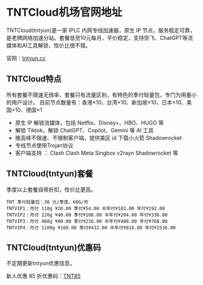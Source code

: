 # TNTCloud机场官网地址

TNTCloud(tntyun)是一家 IPLC 内网专线加速器，原生 IP 节点，服务稳定可靠，是老牌网络加速分站。套餐低至10元每月，平价稳定，支持奈飞、ChatGPT等流媒体和AI工具解锁，性价比很不错。

官网：[tntyun.cc](https://tntyunb01.cc/#/register?code=KrdvuEmw)

TNTCloud特点
----------

所有套餐不限速无倍率，套餐只有流量区别，有特色的季付轻量包，专门为用量小的用户设计。 目前节点数量有：香港×10、台湾×10、新加坡×10、日本×10、美国×10、德国×1

*   原生 IP 解锁流媒体，包括 Netflix、Disney+、HBO、HUGO 等
*   解锁 Tiktok，解锁 ChatGPT、Copilot、Gemini 等 AI 工具
*   晚高峰不限速、不限制客户端，提供美区 id 下载小火箭 Shadowrocket
*   专线节点使用Trojan协议
*   客户端支持 ： Clash Clash Meta Singbox v2rayn Shadowrocket 等

TNTCloud(tntyun)套餐
------------------

季度以上套餐自带折扣，性价比更高。

    TNT 季付轻量包：30 元/季度，60G/月
    TNTVIP1：月付 110g ¥20.00 季付¥54.00 半年付¥102.00 年付¥192.00
    TNTVIP2：月付 220g ¥40.00 季付¥108.00 半年付¥204.00 年付¥336.00
    TNTVIP3：月付 460g ¥80.00 季付¥216.00 半年付¥408.00 年付¥768.00
    TNTVIP4：月付 1100g ¥160.00 季付¥432.00 半年付¥816.00 年付¥1536.00

TNTCloud(tntyun)优惠码
-------------------

不定期更新tntyun优惠信息。

新人优惠 85 折优惠码：[TNT85](https://tntyunb01.cc/#/register?code=KrdvuEmw)
